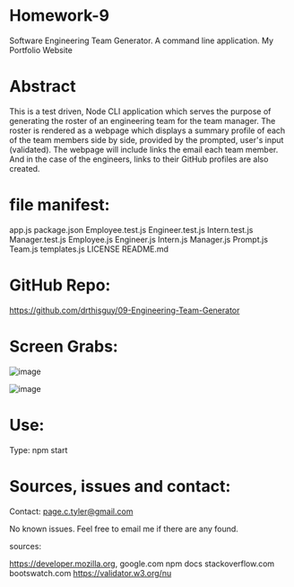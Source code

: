 # Homework-9
Software Engineering Team Generator.  A command line application.
My Portfolio Website

# Abstract

This is a test driven, Node CLI application which serves the purpose of generating the roster of an engineering team for the team manager.  The roster is rendered as a webpage which displays a summary profile of each of the team members side by side, provided by the prompted, user's input (validated).  The webpage will include links the email each team member.  And in the case of the engineers, links to their GitHub profiles are also created.    

# file manifest:

app.js
package.json
Employee.test.js
Engineer.test.js
Intern.test.js
Manager.test.js
Employee.js
Engineer.js
Intern.js
Manager.js
Prompt.js
Team.js
templates.js
LICENSE 
README.md 



# GitHub Repo:

https://github.com/drthisguy/09-Engineering-Team-Generator


# Screen Grabs:
![image](https://user-images.githubusercontent.com/48693333/74000729-1acea280-4937-11ea-924f-9cb109dd0acb.png)

![image](https://user-images.githubusercontent.com/48693333/74000856-8e70af80-4937-11ea-98cc-c8da6e875cd7.png)

# Use:
Type: npm start

# Sources, issues and contact:

Contact: page.c.tyler@gmail.com

No known issues.  Feel free to email me if there are any found.

sources:

https://developer.mozilla.org, 
google.com 
npm docs
stackoverflow.com
bootswatch.com
https://validator.w3.org/nu


